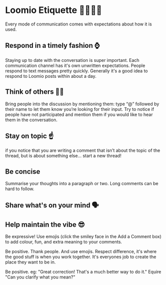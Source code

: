 # Loomio Etiquette 👨‍👩‍👧‍👦

Every mode of communication comes with expectations about how it is used. 

## Respond in a timely fashion ⌚️ 
Staying up to date with the conversation is super important. Each communication channel has it's own unwritten expectations. People respond to text messages pretty quickly. Generally it's a good idea to respond to Loomio posts within about a day.

## Think of others 💆🏽
Bring people into the discussion by mentioning them: type “@” followed by their name to let them know you’re looking for their input. Try to notice if people have not participated and mention them if you would like to hear them in the conversation.

## Stay on topic ☝️
if you notice that you are writing a comment that isn’t about the topic of the thread, but is about something else... start a new thread!

## Be concise
Summarise your thoughts into a paragraph or two. Long comments can be hard to follow.

## Share what's on your mind 🗣


## Help maintain the vibe 😎
Be expressive! Use emojis (click the smiley face in the Add a Comment box) to add colour, fun, and extra meaning to your comments.

Be positive. Thank people. And use emojis. Respect difference, it's where the good stuff is when you work together. It's everyones job to create the place they want to be in.

Be positive. eg: "Great correction! That's a much better way to do it."
Equire "Can you clarify what you mean?"
